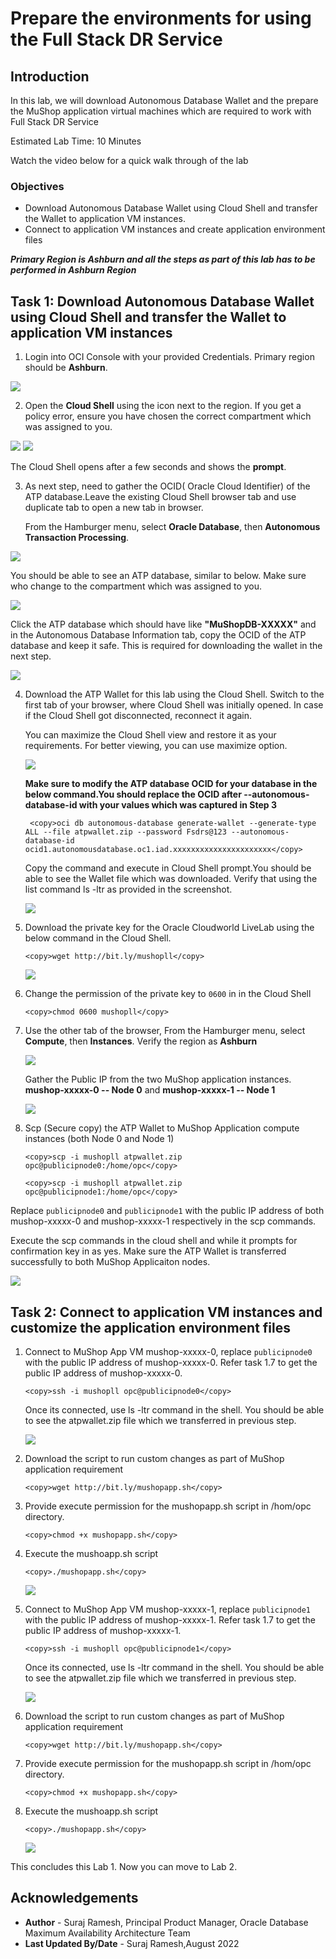 # **Prepare the environments for using the Full Stack DR Service**

## Introduction

In this lab, we will download Autonomous Database Wallet and the prepare the MuShop application virtual machines which are required to work with Full Stack DR Service

Estimated Lab Time: 10 Minutes

Watch the video below for a quick walk through of the lab

[](youtube:6Dp49VXqjtQ)

### Objectives

- Download Autonomous Database Wallet using Cloud Shell and transfer the Wallet to application VM instances.
- Connect to application VM instances and create application environment files

*****Primary Region is Ashburn and all the steps as part of this lab has to be performed in Ashburn Region*****

## Task 1: Download Autonomous Database Wallet using Cloud Shell and transfer the Wallet to application VM instances

1. Login into OCI Console with your provided Credentials. Primary region should be **Ashburn**.

  ![](./images/ashburn-region.png " ")

2. Open the **Cloud Shell** using the icon next to the region.  If you get a policy error, ensure you have chosen the correct compartment which was assigned to you.

  ![](./images/cloud-shell.png)
  ![](./images/cloud-shell-1.png)

  The Cloud Shell opens after a few seconds and shows the **prompt**.

3. As next step, need to gather the OCID( Oracle Cloud Identifier) of the ATP database.Leave the existing Cloud Shell browser tab and use duplicate tab to open a new tab in browser.

   From the Hamburger menu, select **Oracle Database**, then **Autonomous Transaction Processing**.

  ![](./images/atp-menu.png)

  You should be able to see an ATP database, similar to below. Make sure who change to the compartment which was assigned to you.

  ![](./images/atp-database.png)

  Click the ATP database which should have like **"MuShopDB-XXXXX"** and in the Autonomous Database Information tab, copy the OCID of the ATP database and keep it safe. This is required for downloading the wallet in the next step.

  ![](./images/atp-ocid.png)

4. Download the ATP Wallet for this lab using the Cloud Shell. Switch to the first tab of your browser, where Cloud Shell was initially opened. In case if the Cloud Shell got disconnected, reconnect it again.

   You can maximize the Cloud Shell view and restore it as your requirements. For better viewing, you can use maximize option.

   ![](./images/cloud-max.png)

   **Make sure to modify the ATP database OCID for your database in the below command.You should replace the OCID after --autonomous-database-id  with your values which was captured in Step 3**

    ````
     <copy>oci db autonomous-database generate-wallet --generate-type ALL --file atpwallet.zip --password Fsdrs@123 --autonomous-database-id ocid1.autonomousdatabase.oc1.iad.xxxxxxxxxxxxxxxxxxxxxx</copy>
    ````

    Copy the command and execute in Cloud Shell prompt.You should be able to see the Wallet file which was downloaded. Verify that using the list command ls -ltr as provided in the screenshot.

   ![](./images/atp-wallet-cs.png)

5. Download the private key for the Oracle Cloudworld LiveLab using the below command in the Cloud Shell.

    ````
    <copy>wget http://bit.ly/mushopll</copy>
    ````

    ![](./images/mushopll-key.png)

6. Change the permission of the private key to `0600` in in the Cloud Shell

    ````
    <copy>chmod 0600 mushopll</copy>
    ````

7. Use the other tab of the browser, From the Hamburger menu, select **Compute**, then **Instances**. Verify the region as **Ashburn**

    ![](./images/compute-navigate.png)

    Gather the Public IP from the two MuShop application instances. **mushop-xxxxx-0  -- Node 0** and **mushop-xxxxx-1  -- Node 1**

    ![](./images/compute-publicip.png)

8. Scp (Secure copy) the ATP Wallet to MuShop Application compute instances (both Node 0 and Node 1)

    ````
    <copy>scp -i mushopll atpwallet.zip opc@publicipnode0:/home/opc</copy>
    ````

    ````
    <copy>scp -i mushopll atpwallet.zip opc@publicipnode1:/home/opc</copy>
    ````

Replace `publicipnode0` and `publicipnode1` with the public IP address of both mushop-xxxxx-0 and mushop-xxxxx-1 respectively in the scp commands.

   Execute the scp commands in the cloud shell and while it prompts for confirmation key in as yes. Make sure the ATP Wallet is transferred successfully to both MuShop Applicaiton nodes.

   ![](./images/wallet-compute.png)

## Task 2: Connect to application VM instances and customize the application environment files

1. Connect to MuShop App VM mushop-xxxxx-0, replace `publicipnode0` with the public IP address of mushop-xxxxx-0. Refer task 1.7 to get the public IP address of mushop-xxxxx-0.

    ````
    <copy>ssh -i mushopll opc@publicipnode0</copy>
    ````
   Once its connected, use ls -ltr command in the shell. You should be able to see the atpwallet.zip file which we transferred in previous step.

   ![](./images/compute-node0.png)

2.  Download the script to run custom changes as part of MuShop application requirement

    ````
    <copy>wget http://bit.ly/mushopapp.sh</copy>
    ````

3. Provide execute permission for the mushopapp.sh script in /hom/opc directory. 

    ````
    <copy>chmod +x mushopapp.sh</copy>
     ````

4.  Execute the mushoapp.sh script

    ````
    <copy>./mushopapp.sh</copy>
    ````

    ![](./images/exec-mushapp-node0.png)

5. Connect to MuShop App VM mushop-xxxxx-1, replace `publicipnode1` with the public IP address of mushop-xxxxx-1. Refer task 1.7 to get the public IP address of mushop-xxxxx-1.

    ````
    <copy>ssh -i mushopll opc@publicipnode1</copy>
    ````
   Once its connected, use ls -ltr command in the shell. You should be able to see the atpwallet.zip file which we transferred in previous step.

   ![](./images/compute-node1.png)

2.  Download the script to run custom changes as part of MuShop application requirement

    ````
    <copy>wget http://bit.ly/mushopapp.sh</copy>
    ````

3. Provide execute permission for the mushopapp.sh script in /hom/opc directory. 

    ````
    <copy>chmod +x mushopapp.sh</copy>
     ````

4.  Execute the mushoapp.sh script

    ````
    <copy>./mushopapp.sh</copy>
    ````

    ![](./images/exec-mushapp-node1.png)


This concludes this Lab 1. Now you can move to Lab 2.

## Acknowledgements

- **Author** -  Suraj Ramesh, Principal Product Manager, Oracle Database Maximum Availability Architecture Team
- **Last Updated By/Date** -  Suraj Ramesh,August 2022
